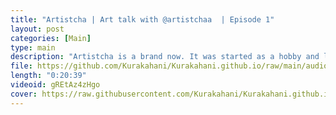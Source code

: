 ```yaml
---
title: "Artistcha | Art talk with @artistchaa  | Episode 1"
layout: post
categories: [Main]
type: main
description: "Artistcha is a brand now. It was started as a hobby and later turned into art business. She has been doing commission work after post lock-down period.<br><br>This is very new beginning of this podcast chapter. We are still naive in technical part and also the vocabulary part. The aim of starting this podcast is to learn, connect with people, hear and share their stories.   <br><br>Follow Artistcha on:<br>Tiktok: https://www.tiktok.com/@artist_cha<br>Instagram: https://www.instagram.com/artist.cha<br>Youtube: @artistchaa <br><br>Follow us on:<br>Instagram: https://www.instagram.com/kurakahani<br><br>Special Thanks to:<br>Ayush, Rikesh, Prinsha, Vishakha, Samyeak, Raman."
file: https://github.com/Kurakahani/Kurakahani.github.io/raw/main/audio_files/gREtAz4zHgo.m4a
length: "0:20:39"
videoid: gREtAz4zHgo
cover: https://raw.githubusercontent.com/Kurakahani/Kurakahani.github.io/main/images/gREtAz4zHgo.jpg
---
```

